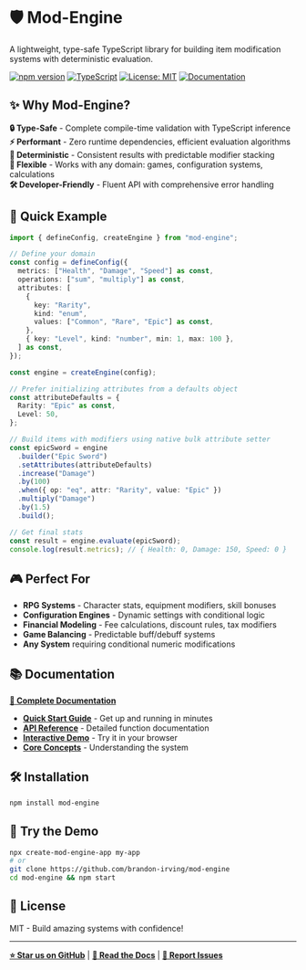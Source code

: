 # 🛡️ Mod-Engine

A lightweight, type-safe TypeScript library for building item modification systems with deterministic evaluation.

[![npm version](https://badge.fury.io/js/mod-engine.svg)](https://badge.fury.io/js/mod-engine)
[![TypeScript](https://img.shields.io/badge/TypeScript-007ACC?logo=typescript&logoColor=white)](https://www.typescriptlang.org/)
[![License: MIT](https://img.shields.io/badge/License-MIT-yellow.svg)](https://opensource.org/licenses/MIT)
[![Documentation](https://img.shields.io/badge/docs-available-brightgreen)](https://brandon-irving.github.io/mod-engine/)

## ✨ Why Mod-Engine?

**🔒 Type-Safe** - Complete compile-time validation with TypeScript inference  
**⚡ Performant** - Zero runtime dependencies, efficient evaluation algorithms  
**🎯 Deterministic** - Consistent results with predictable modifier stacking  
**🧩 Flexible** - Works with any domain: games, configuration systems, calculations  
**🛠️ Developer-Friendly** - Fluent API with comprehensive error handling

## 🚀 Quick Example

```typescript
import { defineConfig, createEngine } from "mod-engine";

// Define your domain
const config = defineConfig({
  metrics: ["Health", "Damage", "Speed"] as const,
  operations: ["sum", "multiply"] as const,
  attributes: [
    {
      key: "Rarity",
      kind: "enum",
      values: ["Common", "Rare", "Epic"] as const,
    },
    { key: "Level", kind: "number", min: 1, max: 100 },
  ] as const,
});

const engine = createEngine(config);

// Prefer initializing attributes from a defaults object
const attributeDefaults = {
  Rarity: "Epic" as const,
  Level: 50,
};

// Build items with modifiers using native bulk attribute setter
const epicSword = engine
  .builder("Epic Sword")
  .setAttributes(attributeDefaults)
  .increase("Damage")
  .by(100)
  .when({ op: "eq", attr: "Rarity", value: "Epic" })
  .multiply("Damage")
  .by(1.5)
  .build();

// Get final stats
const result = engine.evaluate(epicSword);
console.log(result.metrics); // { Health: 0, Damage: 150, Speed: 0 }
```

## 🎮 Perfect For

- **RPG Systems** - Character stats, equipment modifiers, skill bonuses
- **Configuration Engines** - Dynamic settings with conditional logic
- **Financial Modeling** - Fee calculations, discount rules, tax modifiers
- **Game Balancing** - Predictable buff/debuff systems
- **Any System** requiring conditional numeric modifications

## 📚 Documentation

**[📖 Complete Documentation](https://brandon-irving.github.io/mod-engine/)**

- **[Quick Start Guide](https://brandon-irving.github.io/mod-engine/docs/quick-start)** - Get up and running in minutes
- **[API Reference](https://brandon-irving.github.io/mod-engine/docs/api/overview)** - Detailed function documentation
- **[Interactive Demo](https://brandon-irving.github.io/mod-engine/docs/examples/nextjs-demo)** - Try it in your browser
- **[Core Concepts](https://brandon-irving.github.io/mod-engine/docs/concepts/overview)** - Understanding the system

## 🛠️ Installation

```bash
npm install mod-engine
```

## 🎯 Try the Demo

```bash
npx create-mod-engine-app my-app
# or
git clone https://github.com/brandon-irving/mod-engine
cd mod-engine && npm start
```

## 📝 License

MIT - Build amazing systems with confidence!

---

**[⭐ Star us on GitHub](https://github.com/brandon-irving/mod-engine)** | **[📖 Read the Docs](https://brandon-irving.github.io/mod-engine/)** | **[🐛 Report Issues](https://github.com/brandon-irving/mod-engine/issues)**
